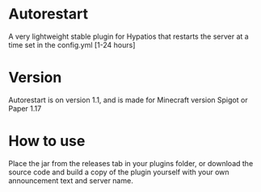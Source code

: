 # Autorestart
A very lightweight stable plugin for Hypatios that restarts the server at a time set in the config.yml [1-24 hours]

# Version
Autorestart is on version 1.1, and is made for Minecraft version Spigot or Paper 1.17

# How to use
Place the jar from the releases tab in your plugins folder, or download the source code and build a copy of the plugin yourself with your own announcement text and server name.
